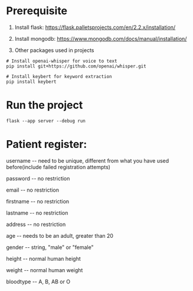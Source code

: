 # Prerequisite

1. Install flask:
https://flask.palletsprojects.com/en/2.2.x/installation/

2. Install mongodb:
https://www.mongodb.com/docs/manual/installation/

3. Other packages used in projects

```
# Install openai-whisper for voice to text
pip install git+https://github.com/openai/whisper.git

# Install keybert for keyword extraction
pip install keybert
```

# Run the project

```
flask --app server --debug run
```

# Patient register:

username -- need to be unique, different from what you have used before(include failed registration attempts)

password -- no restriction

email -- no restriction

firstname -- no restriction

lastname -- no restriction

address -- no restriction

age -- needs to be an adult, greater than 20

gender -- string, "male" or "female"

height -- normal human height

weight -- normal human weight

bloodtype -- A, B, AB or O


